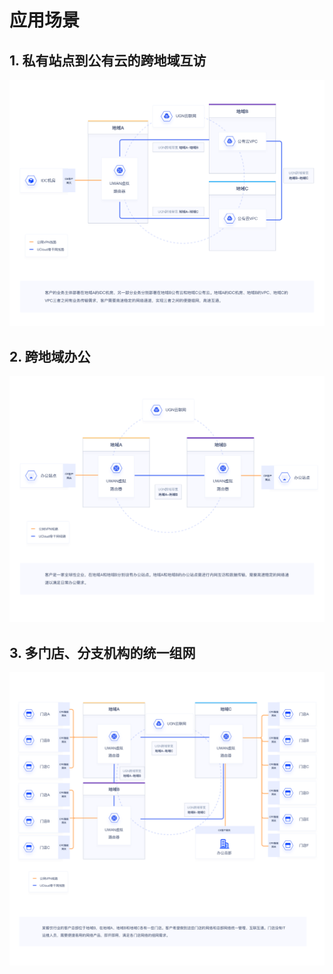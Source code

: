 # 应用场景

## 1.  私有站点到公有云的跨地域互访
![应用场景-私有站点到公有云](/images/应用场景-私有站点到公有云.png)


## 2. 跨地域办公
![应用场景-跨地域办公](/images/应用场景-跨地域办公.png)


## 3. 多门店、分支机构的统一组网
![应用场景-多门店组网](/images/应用场景-多门店组网.png)